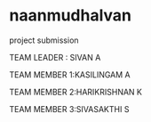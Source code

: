 # naanmudhalvan
project submission

 TEAM LEADER : SIVAN A
 
 TEAM MEMBER 1:KASILINGAM A
 
 TEAM MEMBER 2:HARIKRISHNAN K
 
 TEAM MEMBER 3:SIVASAKTHI S
